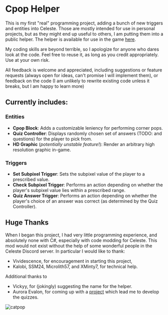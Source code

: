 # Cpop Helper
This is my first "real" programming project, adding a bunch of new triggers and entities into Celeste. Those are mostly intended for use in personal projects, but as they might end up useful to others, I am putting them into a public helper. The helper is available for use in the game [here](https://gamebanana.com/mods/434438).

My coding skills are beyond terrible, so I apologize for anyone who dares look at the code. Feel free to reuse it, as long as you credit appropriately. Use at your own risk.

All feedback is welcome and appreciated, including suggestions or feature requests (always open for ideas, can't promise I will implement them), or feedback on the code (I am unlikely to rewrite existing code unless it breaks, but I am happy to learn more)

## Currently includes:

### Entities
 - **Cpop Block**: Adds a customizable leniency for performing corner pops.
 - **Quiz Controller**: Displays randomly chosen set of answers (TODO: and questions) for the player to pick from.
 - **HD Graphic** (*potentially unstable feature!*): Render an arbitrary high resolution graphic in-game.

### Triggers
 - **Set Subpixel Trigger**: Sets the subpixel value of the player to a prescribed value.
 - **Check Subpixel Trigger**: Performs an action depending on whether the player's subpixel value lies within a prescribed range.
 - **Quiz Answer Trigger**: Performs an action depending on whether the player's choice of an answer was correct (as determined by the Quiz Controller).

## Huge Thanks
When I began this project, I had very little programming experience, and absolutely none with C#, especially with code modding for Celeste. This mod would not exist without the help of some wonderful people in the Celeste Discord server. In particular I would like to thank:
 - Vividescence, for encouragement in starting this project,
 - Kalobi, SSM24, Microlith57, and XMinty7, for technical help.

Additional thanks to
 - Vickyy, for (jokingly) suggesting the name for the helper.
 - Aurora Evalon, for coming up with a [project](https://gamebanana.com/mods/439982) which lead me to develop the quizzes.

![catpop](https://cdn.discordapp.com/emojis/971378373790162984.gif)
